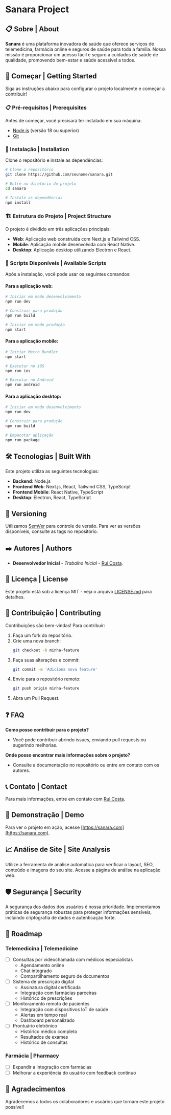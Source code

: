 # Sanara Project

## 📋 Sobre | About
**Sanara** é uma plataforma inovadora de saúde que oferece serviços de telemedicina, farmácia online e seguros de saúde para toda a família. Nossa missão é proporcionar um acesso fácil e seguro a cuidados de saúde de qualidade, promovendo bem-estar e saúde acessível a todos.

## 🚀 Começar | Getting Started
Siga as instruções abaixo para configurar o projeto localmente e começar a contribuir!

### 📋 Pré-requisitos | Prerequisites
Antes de começar, você precisará ter instalado em sua máquina:
- [Node.js](https://nodejs.org/) (versão 18 ou superior)
- [Git](https://git-scm.com/)

### 🔧 Instalação | Installation
Clone o repositório e instale as dependências:

```bash
# Clone o repositório
git clone https://github.com/seunome/sanara.git

# Entre no diretório do projeto
cd sanara

# Instale as dependências
npm install
```

### 🏗️ Estrutura do Projeto | Project Structure
O projeto é dividido em três aplicações principais:

- **Web**: Aplicação web construída com Next.js e Tailwind CSS.
- **Mobile**: Aplicação mobile desenvolvida com React Native.
- **Desktop**: Aplicação desktop utilizando Electron e React.

### 📜 Scripts Disponíveis | Available Scripts
Após a instalação, você pode usar os seguintes comandos:

#### Para a aplicação web:
```bash
# Iniciar em modo desenvolvimento
npm run dev

# Construir para produção
npm run build

# Iniciar em modo produção
npm start
```

#### Para a aplicação mobile:
```bash
# Iniciar Metro Bundler
npm start

# Executar no iOS
npm run ios

# Executar no Android
npm run android
```

#### Para a aplicação desktop:
```bash
# Iniciar em modo desenvolvimento
npm run dev

# Construir para produção
npm run build

# Empacotar aplicação
npm run package
```

## 🛠️ Tecnologias | Built With
Este projeto utiliza as seguintes tecnologias:
- **Backend**: Node.js
- **Frontend Web**: Next.js, React, Tailwind CSS, TypeScript
- **Frontend Mobile**: React Native, TypeScript
- **Desktop**: Electron, React, TypeScript

## 📌 Versioning
Utilizamos [SemVer](http://semver.org/) para controle de versão. Para ver as versões disponíveis, consulte as tags no repositório.

## ✒️ Autores | Authors
- **Desenvolvedor Inicial** - *Trabalho Inicial* - [Rui Costa](ruic42@gmail.com).

## 📄 Licença | License
Este projeto está sob a licença MIT - veja o arquivo [LICENSE.md](LICENSE.md) para detalhes.

## 🤝 Contribuição | Contributing
Contribuições são bem-vindas! Para contribuir:
1. Faça um fork do repositório.
2. Crie uma nova branch: 
   ```bash
   git checkout -b minha-feature
   ```
3. Faça suas alterações e commit: 
   ```bash
   git commit -m 'Adiciona nova feature'
   ```
4. Envie para o repositório remoto: 
   ```bash
   git push origin minha-feature
   ```
5. Abra um Pull Request.

## ❓ FAQ
**Como posso contribuir para o projeto?**
- Você pode contribuir abrindo issues, enviando pull requests ou sugerindo melhorias.

**Onde posso encontrar mais informações sobre o projeto?**
- Consulte a documentação no repositório ou entre em contato com os autores.

## 📞 Contato | Contact
Para mais informações, entre em contato com [Rui Costa](ruic42@gmail.com).

## 🌟 Demonstração | Demo
Para ver o projeto em ação, acesse [https://sanara.com](https://sanara.com).

## 📈 Análise de Site | Site Analysis
Utilize a ferramenta de análise automática para verificar o layout, SEO, conteúdo e imagens do seu site. Acesse a página de análise na aplicação web.

## 🛡️ Segurança | Security
A segurança dos dados dos usuários é nossa prioridade. Implementamos práticas de segurança robustas para proteger informações sensíveis, incluindo criptografia de dados e autenticação forte.

## 📅 Roadmap
### Telemedicina | Telemedicine
- [ ] Consultas por videochamada com médicos especialistas
  - Agendamento online
  - Chat integrado
  - Compartilhamento seguro de documentos
- [ ] Sistema de prescrição digital
  - Assinatura digital certificada
  - Integração com farmácias parceiras
  - Histórico de prescrições
- [ ] Monitoramento remoto de pacientes
  - Integração com dispositivos IoT de saúde
  - Alertas em tempo real
  - Dashboard personalizado
- [ ] Prontuário eletrônico
  - Histórico médico completo
  - Resultados de exames
  - Histórico de consultas

### Farmácia | Pharmacy
- [ ] Expandir a integração com farmácias
- [ ] Melhorar a experiência do usuário com feedback contínuo

## 🎉 Agradecimentos
Agradecemos a todos os colaboradores e usuários que tornam este projeto possível!
